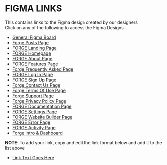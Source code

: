 # FIGMA LINKS
This contains links to the Figma design created by our designers<br/>
Click on any of the following to access the Figma Designs</br>

* [General Figma Board](https://www.figma.com/file/6xMuG1SZqRbyKbkS1maJSm?)
* [Forge Posts Page](https://www.figma.com/file/qEmDW2ON0zFw6jLqtOcsqf/Forge-posts-page?node-id=0%3A1)
* [FORGE Landing Page](https://www.figma.com/file/27MtrdotRFasRbYYkMbjO8/FORGE-Landing-Page?node-id=0%3A1)
* [FORGE Homepage](https://www.figma.com/file/wjPNQDmu6l02vWgLWULRfb/FORGE-Homepage?node-id=0%3A1)
* [FORGE About Page](https://www.figma.com/file/tT1CJOXJmWhsRNmrHv0ZRL/FORGE-About-Page?node-id=0%3A1)
* [FORGE Features Page](https://www.figma.com/file/AXsrkYeTZ8hkOCcD0uJVXZ/FORGE-Features-Page?node-id=0%3A1)
* [Forge Frequently Asked Page](https://www.figma.com/file/fjWpmS7WbMPzQXzyRMegBN/FORGE-Frequently-Asked-Question-Page?node-id=0%3A1)
* [FORGE Log In Page](https://www.figma.com/file/IwKAo5qWVvSjptxx10BBeA/FORGE-Log-In-Page?node-id=0%3A1)
* [FORGE Sign Up Page](https://www.figma.com/file/WceZZwbWnCohWPemdnWAnq/FORGE-Sign-Up-Page?node-id=0%3A1)
* [Forge Contact Us Page](https://www.figma.com/file/RvCvJpTPoSG4VR0f7Cpl47/FORGE-Contact-Us-Page?node-id=0%3A1)
* [Forge Terms Of Use Page](https://www.figma.com/file/oC82NeBsXK03C4yLvCa6DX/FORGE-Terms-Of-Use-Page?node-id=0%3A1)
* [Forge Support Page](https://www.figma.com/file/VLoMaAzcwvYr9LdpsUUPoU/Forge-support-page?node-id=0%3A1)
* [Forge Privacy Policy Page](https://www.figma.com/file/5uAnQJTXi0BWWRaN5ZzQku/Privacy-policy?node-id=0%3A1)
* [FORGE Documentation Page](https://www.figma.com/file/FSoOMIXF1kCEzxlLBRR0d9/FORGE-Documentation-Page?node-id=0%3A1)
* [FORGE Settings Page](https://www.figma.com/file/DVWD9MCAIR3hMUScWRKMFJ/Settings-page?node-id=0%3A1)
* [FORGE Website Builder Page](https://www.figma.com/file/vagPfMpQJqn5ynxT4iofwe/Forge-Website-Builder-Page?node-id=0%3A1)
* [FORGE Error Page](https://www.figma.com/file/2qMLHmy9AhMPcYUKUrY8J0/FORGE-Error-Page?node-id=0%3A1)
* [FORGE Activity Page](https://www.figma.com/file/cJruIjeR34J7v4o9KPqsKu/FORGE-Activity-Page?node-id=0%3A1)
* [Forge intro & Dashboard](https://www.figma.com/file/lCZZ5ADhiLUMPtqZ8cjBkv/Zuri-project-team-18?node-id=0%3A1)
<p><strong>NOTE</strong>: To add your link, copy and edit the link format below and add it to the list above</p>

* [Link Text Goes Here](link-url-goes-here)
